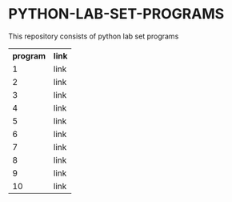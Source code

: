 # PYTHON-LAB-SET-PROGRAMS
This repository consists of python lab set programs

<table>
  <tr>
    <th>program</th>
    <th> link</th>
  </tr>
  <tr>
    <td> 1</td>
    <td> link</td>
  </tr>
  <tr>
    <td> 2</td>
    <td> link</td>
  </tr>
  <tr>
    <td> 3</td>
    <td> link</td>
  </tr>
  <tr>
    <td> 4</td>
    <td> link</td>
  </tr>
  <tr>
    <td> 5</td>
    <td> link</td>
  </tr>
  <tr>
    <td> 6</td>
    <td> link</td>
  </tr>
  <tr>
    <td> 7</td>
    <td> link</td>
  </tr>
  <tr>
    <td> 8</td>
    <td> link</td>
  </tr>
  <tr>
    <td> 9</td>
    <td> link</td>
  </tr>
  <tr>
    <td> 10</td>
    <td> link</td>
  </tr>
  
